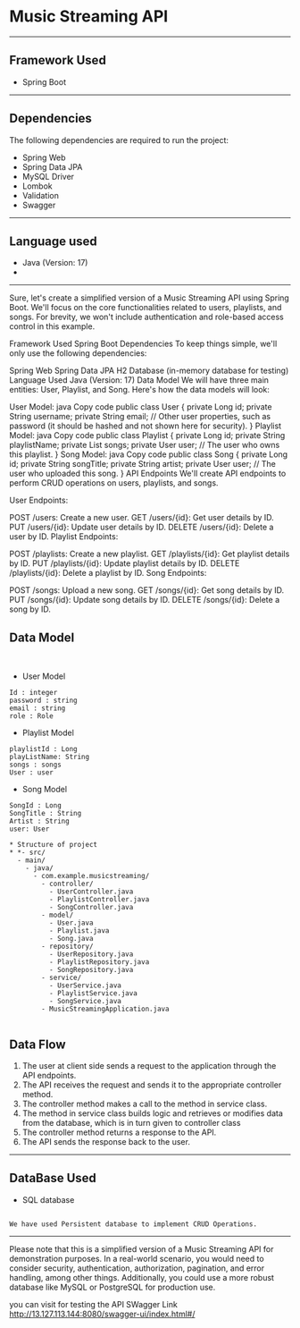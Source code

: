 # Music Streaming API
_______


## Framework Used
* Spring Boot
----
## Dependencies
The following dependencies are required to run the project:


* Spring Web
* Spring Data JPA
* MySQL Driver
* Lombok
* Validation
* Swagger
 ----
## Language used
* Java (Version: 17)
* 
----

Sure, let's create a simplified version of a Music Streaming API using Spring Boot. We'll focus on the core functionalities related to users, playlists, and songs. For brevity, we won't include authentication and role-based access control in this example.

Framework Used
Spring Boot
Dependencies
To keep things simple, we'll only use the following dependencies:

Spring Web
Spring Data JPA
H2 Database (in-memory database for testing)
Language Used
Java (Version: 17)
Data Model
We will have three main entities: User, Playlist, and Song. Here's how the data models will look:

User Model:
java
Copy code
public class User {
    private Long id;
    private String username;
    private String email;
    // Other user properties, such as password (it should be hashed and not shown here for security).
}
Playlist Model:
java
Copy code
public class Playlist {
    private Long id;
    private String playlistName;
    private List<Song> songs;
    private User user; // The user who owns this playlist.
}
Song Model:
java
Copy code
public class Song {
    private Long id;
    private String songTitle;
    private String artist;
    private User user; // The user who uploaded this song.
}
API Endpoints
We'll create API endpoints to perform CRUD operations on users, playlists, and songs.

User Endpoints:

POST /users: Create a new user.
GET /users/{id}: Get user details by ID.
PUT /users/{id}: Update user details by ID.
DELETE /users/{id}: Delete a user by ID.
Playlist Endpoints:

POST /playlists: Create a new playlist.
GET /playlists/{id}: Get playlist details by ID.
PUT /playlists/{id}: Update playlist details by ID.
DELETE /playlists/{id}: Delete a playlist by ID.
Song Endpoints:

POST /songs: Upload a new song.
GET /songs/{id}: Get song details by ID.
PUT /songs/{id}: Update song details by ID.
DELETE /songs/{id}: Delete a song by ID.

## Data Model

<br>

* User Model
```
Id : integer
password : string
email : string
role : Role

```

* Playlist Model
```
playlistId : Long
playListName: String
songs : songs
User : user
```
* Song Model
```
SongId : Long
SongTitle : String
Artist : String 
user: User

* Structure of project
* *- src/
  - main/
    - java/
      - com.example.musicstreaming/
        - controller/
          - UserController.java
          - PlaylistController.java
          - SongController.java
        - model/
          - User.java
          - Playlist.java
          - Song.java
        - repository/
          - UserRepository.java
          - PlaylistRepository.java
          - SongRepository.java
        - service/
          - UserService.java
          - PlaylistService.java
          - SongService.java
        - MusicStreamingApplication.java


```



## Data Flow

1. The user at client side sends a request to the application through the API endpoints.
2. The API receives the request and sends it to the appropriate controller method.
3. The controller method makes a call to the method in service class.
4. The method in service class builds logic and retrieves or modifies data from the database, which is in turn given to controller class
5. The controller method returns a response to the API.
6. The API sends the response back to the user.

---

## DataBase Used
* SQL database
```

We have used Persistent database to implement CRUD Operations.
```
---
Please note that this is a simplified version of a Music Streaming API for demonstration purposes. In a real-world scenario, you would need to consider security, authentication, authorization, pagination, and error handling, among other things. Additionally, you could use a more robust database like MySQL or PostgreSQL for production use.





you can visit for testing the API SWagger Link
http://13.127.113.144:8080/swagger-ui/index.html#/
